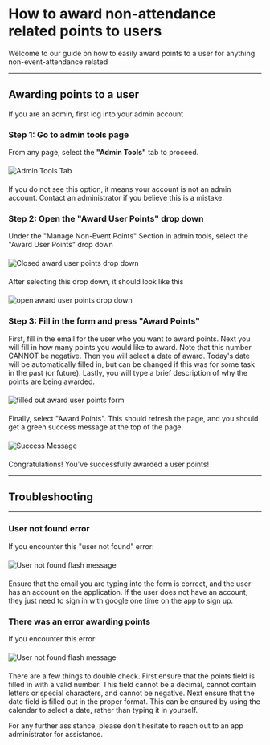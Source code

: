 # How to award non-attendance related points to users

Welcome to our guide on how to easily award points to a user for anything non-event-attendance related

---

## Awarding points to a user

If you are an admin, first log into your admin account

### Step 1: Go to admin tools page

From any page, select the **"Admin Tools"** tab to proceed.

<img src="/assets/awardPointsImages/admin-tools-button.png" alt="Admin Tools Tab" style="max-width: 100%; max-height: 200px; width: auto; display: block; margin: 20px auto;">

If you do not see this option, it means your account is not an admin account. Contact an administrator if you believe this is a mistake. 

### Step 2: Open the "Award User Points" drop down

Under the "Manage Non-Event Points" Section in admin tools, select the "Award User Points" drop down

<img src="/assets/awardPointsImages/award-user-points-closed.png" alt="Closed award user points drop down" style="max-width: 100%; max-height: 250px; width: auto; display: block; margin: 20px auto;">

After selecting this drop down, it should look like this

<img src="/assets/awardPointsImages/award-user-points-open.png" alt="open award user points drop down" style="max-width: 100%; max-height: 250px; width: auto; display: block; margin: 20px auto;">

### Step 3: Fill in the form and press "Award Points"

First, fill in the email for the user who you want to award points. 
Next you will fill in how many points you would like to award. Note that this number CANNOT be negative. 
Then you will select a date of award. Today's date will be automatically filled in, but can be changed if this was for some task in the past (or future). 
Lastly, you will type a brief description of why the points are being awarded.

<img src="/assets/awardPointsImages/filled-in-form.png" alt="filled out award user points form" style="max-width: 100%; max-height: 250px; width: auto; display: block; margin: 20px auto;">

Finally, select "Award Points". This should refresh the page, and you should get a green success message at the top of the page. 

<img src="/assets/awardPointsImages/flash-success.png" alt="Success Message" style="max-width: 100%; max-height: 250px; width: auto; display: block; margin: 20px auto;">

Congratulations! You've successfully awarded a user points!

---

## Troubleshooting

---

### User not found error
If you encounter this "user not found" error:

<img src="/assets/awardPointsImages/user-not-found.png" alt="User not found flash message" style="max-width: 100%; max-height: 250px; width: auto; display: block; margin: 20px auto;">

Ensure that the email you are typing into the form is correct, and the user has an account on the application. If the user does not have an account, they just need to sign in with google one time on the app to sign up.  

### There was an error awarding points
If you encounter this error: 

<img src="/assets/awardPointsImages/error.png" alt="User not found flash message" style="max-width: 100%; max-height: 250px; width: auto; display: block; margin: 20px auto;">

There are a few things to double check. First ensure that the points field is filled in with a valid number. This field cannot be a decimal, cannot contain letters or special characters, and cannot be negative. Next ensure that the date field is filled out in the proper format. This can be ensured by using the calendar to select a date, rather than typing it in yourself.

For any further assistance, please don't hesitate to reach out to an app administrator for assistance.
